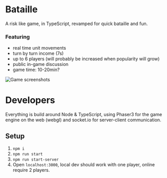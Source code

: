 # Bataille

A risk like game, in TypeScript, revamped for quick bataille and fun.

### Featuring
- real time unit movements
- turn by turn income (7s)
- up to 6 players (will probably be increased when popularity will grow)
- public in-game discussion
- game time: 10-20min? 

![Game screenshots](https://user-images.githubusercontent.com/662377/130512746-80ee7ef5-6b89-4222-948d-e14904b078f5.png)


# Developers

Everything is build around Node & TypeScript, using Phaser3 for the game engine on the web (webgl) and socket.io for server-client communication. 

## Setup

1. `npm i` 
2. `npm run start`
3. `npm run start-server`
4. Open `localhost:3000`, local dev should work with one player, online require 2 players. 


